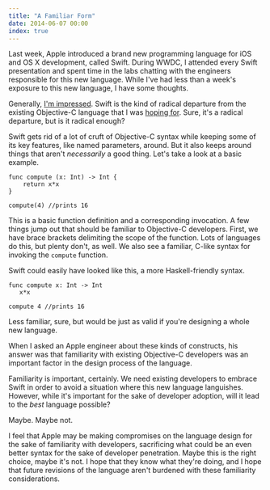 ```yaml
---
title: "A Familiar Form"
date: 2014-06-07 00:00
index: true
---
```


Last week, Apple introduced a brand new programming language for iOS and OS X development, called Swift. During WWDC, I attended every Swift presentation and spent time in the labs chatting with the engineers responsible for this new language. While I've had less than a week's exposure to this new language, I have some thoughts.

Generally, [I'm impressed](/blog/initial-thoughts-on-swift). Swift is the kind of radical departure from the existing Objective-C language that I was [hoping for](/blog/we-need-to-replace-objective-c). Sure, it's a radical departure, but is it radical enough?

Swift gets rid of a lot of cruft of Objective-C syntax while keeping some of its key features, like named parameters, around. But it also keeps around things that aren't _necessarily_ a good thing. Let's take a look at a basic example.

```
func compute (x: Int) -> Int {
    return x*x
}

compute(4) //prints 16
```

This is a basic function definition and a corresponding invocation. A few things jump out that should be familiar to Objective-C developers. First, we have brace brackets delimiting the scope of the function. Lots of languages do this, but plenty don't, as well. We also see a familiar, C-like syntax for invoking the `compute` function.

Swift could easily have looked like this, a more Haskell-friendly syntax.

```
func compute x: Int -> Int 
   x*x

compute 4 //prints 16
```

Less familiar, sure, but would be just as valid if you're designing a whole new language.

When I asked an Apple engineer about these kinds of constructs, his answer was that familiarity with existing Objective-C developers was an important factor in the design process of the language.

Familiarity is important, certainly. We need existing developers to embrace Swift in order to avoid a situation where this new language languishes. However, while it's important for the sake of developer adoption, will it lead to the _best_ language possible?

Maybe. Maybe not.

I feel that Apple may be making compromises on the language design for the sake of familiarity with developers, sacrificing what could be an even better syntax for the sake of developer penetration. Maybe this is the right choice, maybe it's not. I hope that they know what they're doing, and I hope that future revisions of the language aren't burdened with these familiarity considerations.

<!-- more -->
